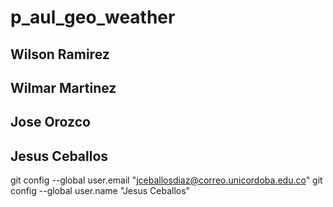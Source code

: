 # p_aul_geo_weather
## Wilson Ramirez
## Wilmar Martinez
## Jose Orozco
## Jesus Ceballos

 git config --global user.email "jceballosdiaz@correo.unicordoba.edu.co"
  git config --global user.name "Jesus Ceballos"